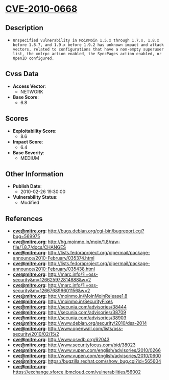 
# [CVE-2010-0668](http://bugs.debian.org/cgi-bin/bugreport.cgi?bug=569975)

## Description

- `Unspecified vulnerability in MoinMoin 1.5.x through 1.7.x, 1.8.x before 1.8.7, and 1.9.x before 1.9.2 has unknown impact and attack vectors, related to configurations that have a non-empty superuser list, the xmlrpc action enabled, the SyncPages action enabled, or OpenID configured.`

## Cvss Data

- **Access Vector**:
  - NETWORK
- **Base Score**:
  - 6.8

## Scores

- **Exploitability Score**:
  - 8.6
- **Impact Score**:
  - 6.4
- **Base Severity**:
  - MEDIUM

## Other Information

- **Publish Date**:
  - 2010-02-26 19:30:00
- **Vulnerability Status**:
  - Modified

## References

- **cve@mitre.org**: http://bugs.debian.org/cgi-bin/bugreport.cgi?bug=569975
- **cve@mitre.org**: http://hg.moinmo.in/moin/1.8/raw-file/1.8.7/docs/CHANGES
- **cve@mitre.org**: http://lists.fedoraproject.org/pipermail/package-announce/2010-February/035374.html
- **cve@mitre.org**: http://lists.fedoraproject.org/pipermail/package-announce/2010-February/035438.html
- **cve@mitre.org**: http://marc.info/?l=oss-security&m=126625972814888&w=2
- **cve@mitre.org**: http://marc.info/?l=oss-security&m=126676896601156&w=2
- **cve@mitre.org**: http://moinmo.in/MoinMoinRelease1.8
- **cve@mitre.org**: http://moinmo.in/SecurityFixes
- **cve@mitre.org**: http://secunia.com/advisories/38444
- **cve@mitre.org**: http://secunia.com/advisories/38709
- **cve@mitre.org**: http://secunia.com/advisories/38903
- **cve@mitre.org**: http://www.debian.org/security/2010/dsa-2014
- **cve@mitre.org**: http://www.openwall.com/lists/oss-security/2010/02/15/2
- **cve@mitre.org**: http://www.osvdb.org/62043
- **cve@mitre.org**: http://www.securityfocus.com/bid/38023
- **cve@mitre.org**: http://www.vupen.com/english/advisories/2010/0266
- **cve@mitre.org**: http://www.vupen.com/english/advisories/2010/0600
- **cve@mitre.org**: https://bugzilla.redhat.com/show_bug.cgi?id=565604
- **cve@mitre.org**: https://exchange.xforce.ibmcloud.com/vulnerabilities/56002
